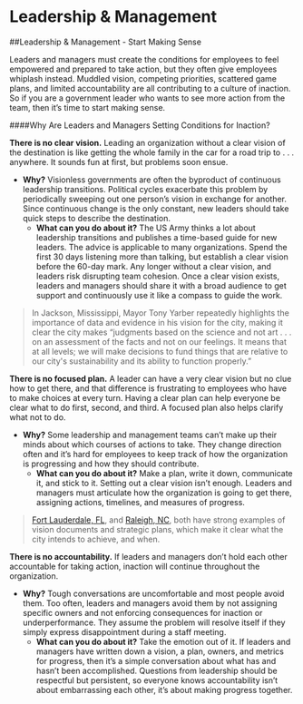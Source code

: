 # Leadership & Management

\##Leadership & Management - Start Making Sense

Leaders and managers must create the conditions for employees to feel empowered and prepared to take action, but they often give employees whiplash instead. Muddled vision, competing priorities, scattered game plans, and limited accountability are all contributing to a culture of inaction. So if you are a government leader who wants to see more action from the team, then it’s time to start making sense.

\####Why Are Leaders and Managers Setting Conditions for Inaction?

**There is no clear vision.** Leading an organization without a clear vision of the destination is like getting the whole family in the car for a road trip to . . . anywhere. It sounds fun at first, but problems soon ensue.

* **Why?** Visionless governments are often the byproduct of continuous leadership transitions. Political cycles exacerbate this problem by periodically sweeping out one person’s vision in exchange for another. Since continuous change is the only constant, new leaders should take quick steps to describe the destination.
  * **What can you do about it?** The US Army thinks a lot about leadership transitions and publishes a time-based guide for new leaders. The advice is applicable to many organizations. Spend the first 30 days listening more than talking, but establish a clear vision before the 60-day mark. Any longer without a clear vision, and leaders risk disrupting team cohesion. Once a clear vision exists, leaders and managers should share it with a broad audience to get support and continuously use it like a compass to guide the work.

> In Jackson, Mississippi, Mayor Tony Yarber repeatedly highlights the importance of data and evidence in his vision for the city, making it clear the city makes “judgments based on the science and not art . . . on an assessment of the facts and not on our feelings. It means that at all levels; we will make decisions to fund things that are relative to our city's sustainability and its ability to function properly.”

**There is no focused plan.** A leader can have a very clear vision but no clue how to get there, and that difference is frustrating to employees who have to make choices at every turn. Having a clear plan can help everyone be clear what to do first, second, and third. A focused plan also helps clarify what not to do.

* **Why?** Some leadership and management teams can’t make up their minds about which courses of actions to take. They change direction often and it’s hard for employees to keep track of how the organization is progressing and how they should contribute.
  * **What can you do about it?** Make a plan, write it down, communicate it, and stick to it. Setting out a clear vision isn’t enough. Leaders and managers must articulate how the organization is going to get there, assigning actions, timelines, and measures of progress.

> [Fort Lauderdale, FL](http://www.fortlauderdale.gov/home/showdocument?id=4202), and [Raleigh, NC](https://www.raleighnc.gov/government/content/BudgetManagement/Articles/StrategicPlan.html), both have strong examples of vision documents and strategic plans, which make it clear what the city intends to achieve, and when.

**There is no accountability.** If leaders and managers don’t hold each other accountable for taking action, inaction will continue throughout the organization.

* **Why?** Tough conversations are uncomfortable and most people avoid them. Too often, leaders and managers avoid them by not assigning specific owners and not enforcing consequences for inaction or underperformance. They assume the problem will resolve itself if they simply express disappointment during a staff meeting.
  * **What can you do about it?** Take the emotion out of it. If leaders and managers have written down a vision, a plan, owners, and metrics for progress, then it’s a simple conversation about what has and hasn’t been accomplished. Questions from leadership should be respectful but persistent, so everyone knows accountability isn’t about embarrassing each other, it’s about making progress together.

